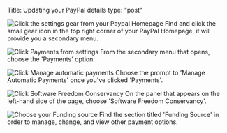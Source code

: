 Title: Updating your PayPal details
type: "post"

![Click the settings gear from your Paypal Homepage](/images/docs/paypal/paypal-update-1.png)
Find  and click the small gear icon in the top right corner of your PayPal Homepage, it will provide you a secondary menu. 

![Click Payments from settings](/images/docs/paypal/paypal-update-2.png)
From the secondary menu that opens, choose the 'Payments' option. 

![Click Manage automatic payments](/images/docs/paypal/paypal-update-3.png)
Choose the prompt to 'Manage Automatic Payments' once you've clicked 'Payments'. 

![Click Software Freedom Conservancy](/images/docs/paypal/paypal-update-4.png)
On the panel that appears on the left-hand side of the page, choose 'Software Freedom Conservancy'.

![Choose your Funding source](/images/docs/paypal/paypal-update-5.png)
Find the section titled 'Funding Source' in order to manage, change, and view other payment options. 
